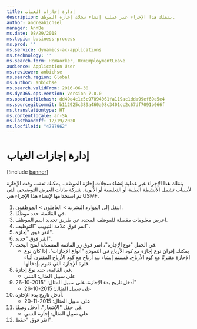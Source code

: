 ```yaml
---
title: إدارة إجازات الغياب
description: ينقلك هذا الإجراء عبر عملية إنشاء سجلات إجازة الموظف.
author: andreabichsel
manager: AnnBe
ms.date: 08/29/2018
ms.topic: business-process
ms.prod: ''
ms.service: dynamics-ax-applications
ms.technology: ''
ms.search.form: HcmWorker, HcmEmploymentLeave
audience: Application User
ms.reviewer: anbichse
ms.search.region: Global
ms.author: anbichse
ms.search.validFrom: 2016-06-30
ms.dyn365.ops.version: Version 7.0.0
ms.openlocfilehash: dd49e4c1c5c97094061fa119ac1dda99ef69e5e4
ms.sourcegitcommit: b112925c389a460a98c3401cc2c67df7091b066f
ms.translationtype: HT
ms.contentlocale: ar-SA
ms.lasthandoff: 12/19/2020
ms.locfileid: "4797962"
---
```

# <a name="manage-leave-of-absence"></a>إدارة إجازات الغياب

[!include [banner](../../includes/banner.md)]

ينقلك هذا الإجراء عبر عملية إنشاء سجلات إجازة الموظف. يمكنك تعقب وقت الإجازة لأسباب تشمل الأنشطة الطبية أو التعليمية أو الأبوية. شركة بيانات العرض التوضيحي التي تم استخدامها لإنشاء هذا الإجراء هي USMF.

1. انتقل إلى الموارد البشرية > العاملون > الموظفون.
2. في القائمة، حدد موظفًا.
3. اعرض معلومات مفصلة للموظف المحدد عن طريق تحديد اسم الموظف.
4. انقر فوق علامة التبويب "التوظيف‬‬".
5. انقر فوق "إجازة".
6. انقر فوق "جديد".
7. في الحقل "نوع الإجازة"، انقر فوق زر القائمة المنسدلة لفتح البحث.
    * يمكنك إقران نوع إجازة مع كود الأرباح في النموذج "أنواع الإجازات". إذا كان نوع الإجازة مقترنًا مع كود الأرباح، فسيتم إنشاء بند أرباح مع كود الأرباح المقترن أثناء فترة الإجازة التي تقوم بإدخالها.  
8. في القائمة، حدد نوع إجازة. 
    * على سبيل المثال: التبني  
9. أدخل تاريخ بدء الإجازة. على سبيل المثال: "2015-10-26"
    * على سبيل المثال: 2015-10-26  
10. أدخل تاريخ بدء الإجازة. 
    * على سبيل المثال: 2015-11-20  
11. في حقل "الإشعار"، أدخل وصفًا.
    * على سبيل المثال: إجازة للتبني  
12. انقر فوق "حفظ".

